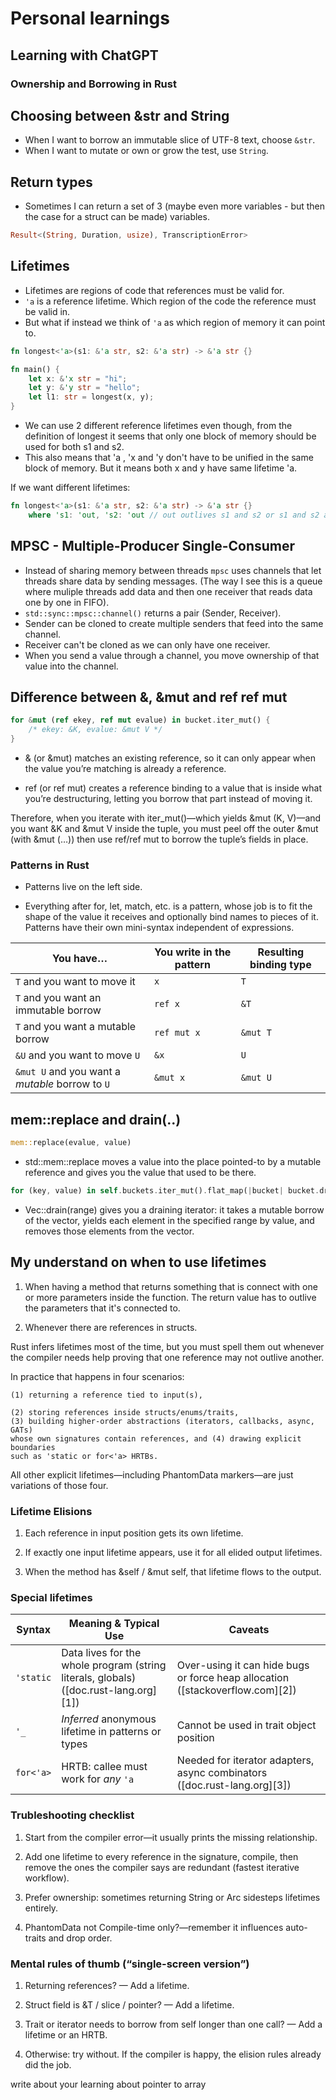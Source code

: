 # Personal learnings

## Learning with ChatGPT

### Ownership and Borrowing in Rust



## Choosing between &str and String

- When I want to borrow an immutable slice of UTF-8 text, choose `&str`.
- When I want to mutate or own or grow the test, use `String`.

## Return types

- Sometimes I can return a set of 3 (maybe even more variables - but then the
case for a struct can be made) variables.

```rust
Result<(String, Duration, usize), TranscriptionError>
```

## Lifetimes

- Lifetimes are regions of code that references must be valid for.
- `'a` is a reference lifetime. Which region of the code the reference must be
valid in. 
- But what if instead we think of `'a` as which region of memory it can
point to.

```rust
fn longest<'a>(s1: &'a str, s2: &'a str) -> &'a str {}

fn main() {
    let x: &'x str = "hi";
    let y: &'y str = "hello";
    let l1: str = longest(x, y);
}
```

- We can use 2 different reference lifetimes even though, from the definition of
longest it seems that only one block of memory should be used for both s1 and s2.
- This also means that 'a , 'x and 'y don't have to be unified in the same block
of memory. But it means both x and y have same lifetime 'a.

If we want different lifetimes:

```rust
fn longest<'a>(s1: &'a str, s2: &'a str) -> &'a str {}
    where 's1: 'out, 's2: 'out // out outlives s1 and s2 or s1 and s2 are a subset of out
```

## MPSC - Multiple-Producer Single-Consumer

- Instead of sharing memory between threads `mpsc` uses channels that let threads
share data by sending messages. (The way I see this is a queue where muliple 
threads add data and then one receiver that reads data one by one in FIFO).
- `std::sync::mpsc::channel()` returns a pair (Sender, Receiver).
- Sender can be cloned to create multiple senders that feed into the same channel.
- Receiver can't be cloned as we can only have one receiver.
- When you send a value through a channel, you move ownership of that value into 
the channel. 

## Difference between &, &mut and ref ref mut

```rust
for &mut (ref ekey, ref mut evalue) in bucket.iter_mut() {
    /* ekey: &K, evalue: &mut V */
}
```

- & (or &mut) matches an existing reference, so it can only appear when the value 
you’re matching is already a reference.

- ref (or ref mut) creates a reference binding to a value that is inside what 
you’re destructuring, letting you borrow that part instead of moving it.

Therefore, when you iterate with iter_mut()—which yields &mut (K, V)—and you 
want &K and &mut V inside the tuple, you must peel off the outer &mut 
(with &mut (…)) then use ref/ref mut to borrow the tuple’s fields in place.

### Patterns in Rust

- Patterns live on the left side.

- Everything after for, let, match, etc. is a pattern, whose job is to fit the 
shape of the value it receives and optionally bind names to pieces of it. 
Patterns have their own mini-syntax independent of expressions.

| You have…                                       | You write in the pattern | Resulting binding type |
| ----------------------------------------------- | ------------------------ | ---------------------- |
| `T` and you want to move it                     | `x`                      | `T`                    |
| `T` and you want an immutable borrow            | `ref x`                  | `&T`                   |
| `T` and you want a mutable borrow               | `ref mut x`              | `&mut T`               |
| `&U` and you want to move `U`                   | `&x`                     | `U`                    |
| `&mut U` and you want a *mutable* borrow to `U` | `&mut x`                 | `&mut U`               |


## mem::replace and drain(..)

```rust
mem::replace(evalue, value)
```

- std::mem::replace moves a value into the place pointed-to by a mutable 
reference and gives you the value that used to be there. 

```rust
for (key, value) in self.buckets.iter_mut().flat_map(|bucket| bucket.drain(..))
```

- Vec::drain(range) gives you a draining iterator: it takes a mutable borrow of 
the vector, yields each element in the specified range by value, and removes 
those elements from the vector.

## My understand on when to use lifetimes

1. When having a method that returns something that is connect with one or more
parameters inside the function. The return value has to outlive the parameters
that it's connected to.

2. Whenever there are references in structs.

Rust infers lifetimes most of the time, but you must spell them out whenever the 
compiler needs help proving that one reference may not outlive another. 

In practice that happens in four scenarios: 

    (1) returning a reference tied to input(s), 
    
    (2) storing references inside structs/enums/traits, 
    (3) building higher-order abstractions (iterators, callbacks, async, GATs) 
    whose own signatures contain references, and (4) drawing explicit boundaries 
    such as 'static or for<'a> HRTBs. 

All other explicit lifetimes—including PhantomData markers—are just variations 
of those four.

### Lifetime Elisions

1. Each reference in input position gets its own lifetime.

2. If exactly one input lifetime appears, use it for all elided output lifetimes.

3. When the method has &self / &mut self, that lifetime flows to the output.

### Special lifetimes

| Syntax    | Meaning & Typical Use                                                                | Caveats                                                                       |
| --------- | ------------------------------------------------------------------------------------ | ----------------------------------------------------------------------------- |
| `'static` | Data lives for the whole program (string literals, globals) ([doc.rust-lang.org][1]) | Over-using it can hide bugs or force heap allocation ([stackoverflow.com][2]) |
| `'_`      | *Inferred* anonymous lifetime in patterns or types                                   | Cannot be used in trait object position                                       |
| `for<'a>` | HRTB: callee must work for *any* `'a`                                                | Needed for iterator adapters, async combinators ([doc.rust-lang.org][3])      |

### Trubleshooting checklist

1. Start from the compiler error—it usually prints the missing relationship.

2. Add one lifetime to every reference in the signature, compile, then remove the ones the compiler says are redundant (fastest iterative workflow).

3. Prefer ownership: sometimes returning String or Arc<T> sidesteps lifetimes entirely.

4. PhantomData not Compile-time only?—remember it influences auto-traits and drop order.

### Mental rules of thumb (“single-screen version”)

1. Returning references? — Add a lifetime.

2. Struct field is &T / slice / pointer? — Add a lifetime.

3. Trait or iterator needs to borrow from self longer than one call? — Add a lifetime or an HRTB.

4. Otherwise: try without. If the compiler is happy, the elision rules already did the job.

write about your learning about pointer to array
